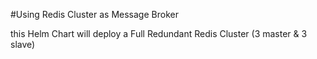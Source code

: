#Using Redis Cluster as Message Broker

this Helm Chart will deploy a Full Redundant Redis Cluster (3 master & 3 slave)

